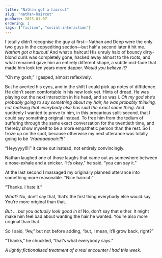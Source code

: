 ```yaml
---
title: "Nathan got a haircut"
slug: "nathan-haircut"
pubDate: 2023-01-07
ordering: 1
tags: ["fiction", "social-interaction"]
---
```


<span class="small-caps">I totally didn’t recognise the guy at first</span>—Nathan and Deep were the only two guys in the copyediting section—but half a second later it hit me. _Nathan got a haircut!_ And what a haircut! His unruly halo of bouncy dirty-blond curls was completely gone, hacked away almost to the roots, and what remained gave him an entirely different shape, a subtle mid-fade that made him look ten years more dapper. _Would you believe it?_

“Oh my gosh,” I gasped, almost reflexively.

But he averted his eyes, and in the shift I could pick up notes of diffidence. He didn’t seem comfortable in his new look yet. Hints of dread. He was playing out the next interaction in his head, and so was I. _Oh my god she’s probably going to say something about my hair, he was probably thinking, not realising that everybody else has said the exact same thing._ And suddenly I wanted to prove to him, in this precarious split-second, that I could say something original instead. To free him from the tedium of suffering through the same exact conversation for the twentieth time, and thereby show myself to be a more empathetic person than the rest. So I froze up on the spot, because otherwise my next utterance was totally going to be _“Haaaaaaaair!!!!”_

“Heyyyyy!!!!” it came out instead, not entirely convincingly.

Nathan laughed one of those laughs that came out as somewhere between a nose-exhale and a snicker. “It’s okay,” he said, “you can say it.”

At the last second I massaged my originally planned utterance into something more reasonable. “Nice haircut!”

“Thanks. I hate it.”

_What?_ No, don’t say that, that’s the first thing everybody else would say. You’re more original than that.

_But … but you actually look good in it!_ No, don’t say that either. It might make him feel bad about wanting the hair he wanted. You’re also more original than that.

So I said, “Aw,” but not before adding, “but, I mean, it’ll grow back, right?”

“Thanks,” he chuckled, “that’s what everybody says.”

<div class="commentary">
<i>
A lightly fictionalised treatment of a real encounter I had this week.
</i>
</div>